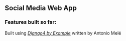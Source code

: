 ## Social Media Web App

### Features built so far:




Built using [_Django4 by Example_](https://github.com/PacktPublishing/Django-4-by-example) written by Antonio Melé
